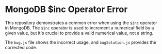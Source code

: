# MongoDB $inc Operator Error

This repository demonstrates a common error when using the `$inc` operator in MongoDB. The `$inc` operator is used to increment a numerical field by a given value, but it's crucial to provide a valid numerical value, not a string.

The `bug.js` file shows the incorrect usage, and `bugSolution.js` provides the corrected code.